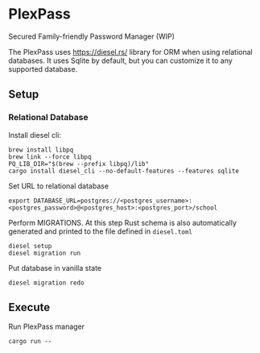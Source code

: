 # PlexPass
Secured Family-friendly Password Manager (WIP)

The PlexPass uses https://diesel.rs/ library for ORM when using relational databases. It uses Sqlite by default, but
you can customize it to any supported database.

## Setup

### Relational Database
Install diesel cli:
```shell
brew install libpq
brew link --force libpq
PQ_LIB_DIR="$(brew --prefix libpq)/lib"
cargo install diesel_cli --no-default-features --features sqlite
```

Set URL to relational database
```shell
export DATABASE_URL=postgres://<postgres_username>:<postgres_password>@<postgres_host>:<postgres_port>/school
```

Perform MIGRATIONS. At this step Rust schema is also automatically generated and printed to the file defined in `diesel.toml`
```shell
diesel setup
diesel migration run
```

Put database in vanilla state
```shell
diesel migration redo
```


## Execute

Run PlexPass manager
```shell
cargo run --
```
